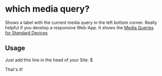 which media query?
=================

Shows a label with the current media query in the left bottom corner.
Really helpful if you develop a responsive Web-App.
It shows the [Media Queries for Standard Devices](http://css-tricks.com/snippets/css/media-queries-for-standard-devices/)

## Usage
Just add this line in the head of your Site:
	$ <link type="text/css" rel="stylesheet" href="//rawgithub.com/TheBenji/which-media-query/master/media.css">

That's it!
